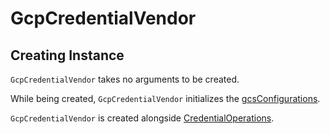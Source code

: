 # GcpCredentialVendor

## Creating Instance

`GcpCredentialVendor` takes no arguments to be created.

While being created, `GcpCredentialVendor` initializes the [gcsConfigurations](#gcsConfigurations).

`GcpCredentialVendor` is created alongside [CredentialOperations](CredentialOperations.md).
